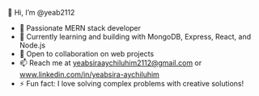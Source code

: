 👋 Hi, I’m @yeab2112  
- 👀 Passionate MERN stack developer  
- 🌱 Currently learning and building with MongoDB, Express, React, and Node.js  
- 💞️ Open to collaboration on web projects  
- 📫 Reach me at yeabsiraaychiluhim2112@gmail.com or www.linkedin.com/in/yeabsira-aychiluhim  
- ⚡ Fun fact: I love solving complex problems with creative solutions!  
